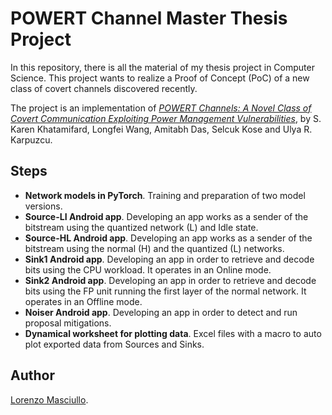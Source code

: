 # POWERT Channel Master Thesis Project

In this repository, there is all the material of my thesis project in Computer Science.
This project wants to realize a Proof of Concept (PoC) of a new class of covert channels discovered recently.

The project is an implementation of [*POWERT Channels: A Novel Class of Covert Communication
Exploiting Power Management Vulnerabilities*](https://ieeexplore.ieee.org/document/8675190), by S. Karen Khatamifard, Longfei Wang, Amitabh Das, Selcuk Kose and Ulya R. Karpuzcu.

## Steps

- **Network models in PyTorch**. Training and preparation of two model versions. 
- **Source-LI Android app**. Developing an app works as a sender of the bitstream using the quantized network (L) and Idle state.
- **Source-HL Android app**. Developing an app works as a sender of the bitstream using the normal (H) and the quantized (L) networks.
- **Sink1 Android app**. Developing an app in order to retrieve and decode bits using the CPU workload. It operates in an Online mode.
- **Sink2 Android app**. Developing an app in order to retrieve and decode bits using the FP unit running the first layer of the normal network. It operates in an Offline mode.
- **Noiser Android app**. Developing an app in order to detect and run proposal mitigations.
- **Dynamical worksheet for plotting data**. Excel files with a macro to auto plot exported data from Sources and Sinks.

## Author
[Lorenzo Masciullo](https://www.linkedin.com/in/lorenzo-masciullo-b963b1114/).